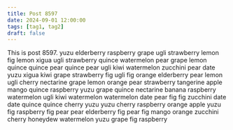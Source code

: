```yaml
---
title: Post 8597
date: 2024-09-01 12:00:00
tags: [tag1, tag2]
draft: false
---
```

This is post 8597.
yuzu
elderberry
raspberry
grape
ugli
strawberry
lemon
fig
lemon
xigua
ugli
strawberry
quince
watermelon
pear
grape
lemon
quince
quince
pear
quince
pear
ugli
kiwi
watermelon
zucchini
pear
date
yuzu
xigua
kiwi
grape
strawberry
fig
ugli
fig
orange
elderberry
pear
lemon
ugli
cherry
nectarine
grape
lemon
orange
pear
strawberry
tangerine
apple
mango
quince
raspberry
yuzu
grape
quince
nectarine
banana
raspberry
watermelon
ugli
kiwi
watermelon
watermelon
date
pear
fig
fig
zucchini
date
date
quince
quince
cherry
yuzu
yuzu
cherry
raspberry
orange
apple
yuzu
fig
raspberry
fig
pear
pear
elderberry
fig
pear
fig
mango
orange
zucchini
cherry
honeydew
watermelon
yuzu
grape
fig
raspberry
